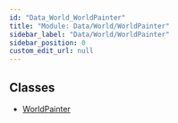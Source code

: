 ```yaml
---
id: "Data_World_WorldPainter"
title: "Module: Data/World/WorldPainter"
sidebar_label: "Data/World/WorldPainter"
sidebar_position: 0
custom_edit_url: null
---
```


## Classes

- [WorldPainter](../classes/Data_World_WorldPainter.WorldPainter.md)
